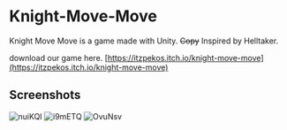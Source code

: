 # Knight-Move-Move

Knight Move Move is a game made with Unity. ~~Copy~~ Inspired by Helltaker.

download our game here. [https://itzpekos.itch.io/knight-move-move](https://itzpekos.itch.io/knight-move-move)

## Screenshots
![nuiKQI](https://github.com/DeepAung/Knight-Move-Move/assets/87839907/fb1a7d6b-2f79-4fc2-b612-2277b1c7aa4e)
![i9mETQ](https://github.com/DeepAung/Knight-Move-Move/assets/87839907/0e8030c0-2590-45f0-95d7-c57b641e663a)
![OvuNsv](https://github.com/DeepAung/Knight-Move-Move/assets/87839907/89bf1fd0-aafc-4102-ab8e-9ab68b60a43a)
